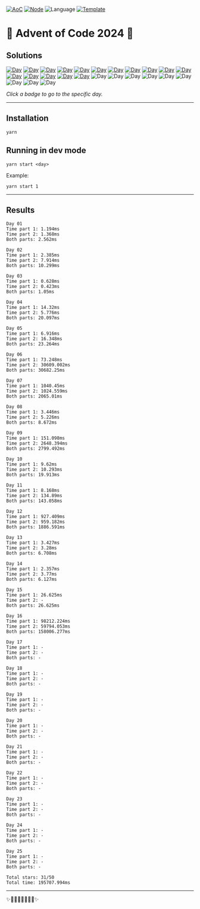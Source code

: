 <!-- Entries between SOLUTIONS and RESULTS tags are auto-generated -->

[![AoC](https://badgen.net/badge/AoC/2024/blue)](https://adventofcode.com/2024)
[![Node](https://badgen.net/badge/Node/v16.13.0+/blue)](https://nodejs.org/en/download/)
![Language](https://badgen.net/badge/Language/TypeScript/blue)
[![Template](https://badgen.net/badge/Template/aocrunner/blue)](https://github.com/caderek/aocrunner)

# 🎄 Advent of Code 2024 🎄

## Solutions

<!--SOLUTIONS-->

[![Day](https://badgen.net/badge/01/%E2%98%85%E2%98%85/green)](src/day01)
[![Day](https://badgen.net/badge/02/%E2%98%85%E2%98%85/green)](src/day02)
[![Day](https://badgen.net/badge/03/%E2%98%85%E2%98%85/green)](src/day03)
[![Day](https://badgen.net/badge/04/%E2%98%85%E2%98%85/green)](src/day04)
[![Day](https://badgen.net/badge/05/%E2%98%85%E2%98%85/green)](src/day05)
[![Day](https://badgen.net/badge/06/%E2%98%85%E2%98%85/green)](src/day06)
[![Day](https://badgen.net/badge/07/%E2%98%85%E2%98%85/green)](src/day07)
[![Day](https://badgen.net/badge/08/%E2%98%85%E2%98%85/green)](src/day08)
[![Day](https://badgen.net/badge/09/%E2%98%85%E2%98%85/green)](src/day09)
[![Day](https://badgen.net/badge/10/%E2%98%85%E2%98%85/green)](src/day10)
[![Day](https://badgen.net/badge/11/%E2%98%85%E2%98%85/green)](src/day11)
[![Day](https://badgen.net/badge/12/%E2%98%85%E2%98%85/green)](src/day12)
[![Day](https://badgen.net/badge/13/%E2%98%85%E2%98%85/green)](src/day13)
[![Day](https://badgen.net/badge/14/%E2%98%85%E2%98%85/green)](src/day14)
[![Day](https://badgen.net/badge/15/%E2%98%85%E2%98%86/yellow)](src/day15)
[![Day](https://badgen.net/badge/16/%E2%98%85%E2%98%85/green)](src/day16)
![Day](https://badgen.net/badge/17/%E2%98%86%E2%98%86/gray)
![Day](https://badgen.net/badge/18/%E2%98%86%E2%98%86/gray)
![Day](https://badgen.net/badge/19/%E2%98%86%E2%98%86/gray)
![Day](https://badgen.net/badge/20/%E2%98%86%E2%98%86/gray)
![Day](https://badgen.net/badge/21/%E2%98%86%E2%98%86/gray)
![Day](https://badgen.net/badge/22/%E2%98%86%E2%98%86/gray)
![Day](https://badgen.net/badge/23/%E2%98%86%E2%98%86/gray)
![Day](https://badgen.net/badge/24/%E2%98%86%E2%98%86/gray)
![Day](https://badgen.net/badge/25/%E2%98%86%E2%98%86/gray)

<!--/SOLUTIONS-->

_Click a badge to go to the specific day._

---

## Installation

```
yarn
```

## Running in dev mode

```
yarn start <day>
```

Example:

```
yarn start 1
```

---

## Results

<!--RESULTS-->

```
Day 01
Time part 1: 1.194ms
Time part 2: 1.368ms
Both parts: 2.562ms
```

```
Day 02
Time part 1: 2.385ms
Time part 2: 7.914ms
Both parts: 10.299ms
```

```
Day 03
Time part 1: 0.628ms
Time part 2: 0.423ms
Both parts: 1.05ms
```

```
Day 04
Time part 1: 14.32ms
Time part 2: 5.776ms
Both parts: 20.097ms
```

```
Day 05
Time part 1: 6.916ms
Time part 2: 16.348ms
Both parts: 23.264ms
```

```
Day 06
Time part 1: 73.248ms
Time part 2: 30609.002ms
Both parts: 30682.25ms
```

```
Day 07
Time part 1: 1040.45ms
Time part 2: 1024.559ms
Both parts: 2065.01ms
```

```
Day 08
Time part 1: 3.446ms
Time part 2: 5.226ms
Both parts: 8.672ms
```

```
Day 09
Time part 1: 151.098ms
Time part 2: 2648.394ms
Both parts: 2799.492ms
```

```
Day 10
Time part 1: 9.62ms
Time part 2: 10.293ms
Both parts: 19.913ms
```

```
Day 11
Time part 1: 8.168ms
Time part 2: 134.89ms
Both parts: 143.058ms
```

```
Day 12
Time part 1: 927.409ms
Time part 2: 959.182ms
Both parts: 1886.591ms
```

```
Day 13
Time part 1: 3.427ms
Time part 2: 3.28ms
Both parts: 6.708ms
```

```
Day 14
Time part 1: 2.357ms
Time part 2: 3.77ms
Both parts: 6.127ms
```

```
Day 15
Time part 1: 26.625ms
Time part 2: -
Both parts: 26.625ms
```

```
Day 16
Time part 1: 98212.224ms
Time part 2: 59794.053ms
Both parts: 158006.277ms
```

```
Day 17
Time part 1: -
Time part 2: -
Both parts: -
```

```
Day 18
Time part 1: -
Time part 2: -
Both parts: -
```

```
Day 19
Time part 1: -
Time part 2: -
Both parts: -
```

```
Day 20
Time part 1: -
Time part 2: -
Both parts: -
```

```
Day 21
Time part 1: -
Time part 2: -
Both parts: -
```

```
Day 22
Time part 1: -
Time part 2: -
Both parts: -
```

```
Day 23
Time part 1: -
Time part 2: -
Both parts: -
```

```
Day 24
Time part 1: -
Time part 2: -
Both parts: -
```

```
Day 25
Time part 1: -
Time part 2: -
Both parts: -
```

```
Total stars: 31/50
Total time: 195707.994ms
```

<!--/RESULTS-->

---

✨🎄🎁🎄🎅🎄🎁🎄✨
